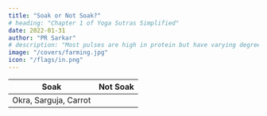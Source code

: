 ```yaml
---
title: "Soak or Not Soak?"
# heading: "Chapter 1 of Yoga Sutras Simplified"
date: 2022-01-31
author: "PR Sarkar"
# description: "Most pulses are high in protein but have varying degrees of fat. They are easier to digest than casein, but less substantial"
image: "/covers/farming.jpg"
icon: "/flags/in.png"
---
```



Soak | Not Soak 
--- | ---
Okra, Sarguja, Carrot | 
